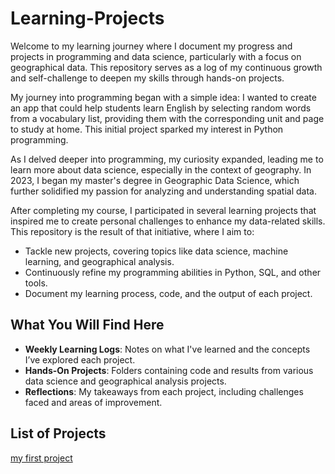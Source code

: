 # Learning-Projects

Welcome to my learning journey where I document my progress and projects in programming and data science, particularly with a focus on geographical data. This repository serves as a log of my continuous growth and self-challenge to deepen my skills through hands-on projects.

My journey into programming began with a simple idea: I wanted to create an app that could help students learn English by selecting random words from a vocabulary list, providing them with the corresponding unit and page to study at home. This initial project sparked my interest in Python programming.

As I delved deeper into programming, my curiosity expanded, leading me to learn more about data science, especially in the context of geography. In 2023, I began my master's degree in Geographic Data Science, which further solidified my passion for analyzing and understanding spatial data.

After completing my course, I participated in several learning projects that inspired me to create personal challenges to enhance my data-related skills. This repository is the result of that initiative, where I aim to:
- Tackle new projects, covering topics like data science, machine learning, and geographical analysis.
- Continuously refine my programming abilities in Python, SQL, and other tools.
- Document my learning process, code, and the output of each project.

## What You Will Find Here

- **Weekly Learning Logs**: Notes on what I've learned and the concepts I’ve explored each project.
- **Hands-On Projects**: Folders containing code and results from various data science and geographical analysis projects.
- **Reflections**: My takeaways from each project, including challenges faced and areas of improvement.

## List of Projects 
[my first project](Project1/)



